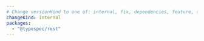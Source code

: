 ```yaml
---
# Change versionKind to one of: internal, fix, dependencies, feature, deprecation, breaking
changeKind: internal
packages:
  - "@typespec/rest"
---
```

